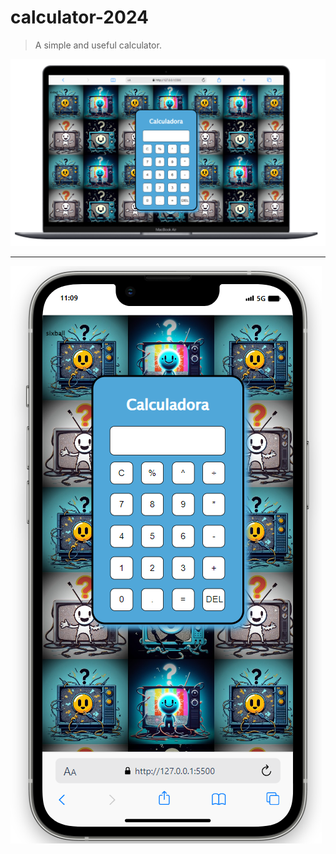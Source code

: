 # calculator-2024

> A simple and useful calculator.

![En pc](./Present/laptop.png)

-------------------------------------------

![En movil](./Present/phone.png)

